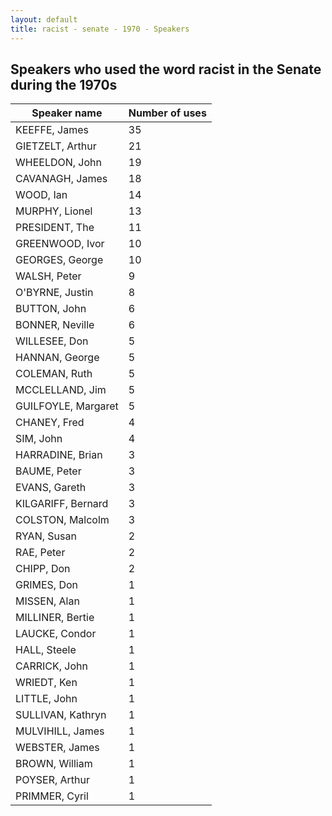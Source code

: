```yaml
---
layout: default
title: racist - senate - 1970 - Speakers
---
```

## Speakers who used the word **racist** in the Senate during the 1970s

| Speaker name | Number of uses |
|--------------|----------------|
|KEEFFE, James|35|
|GIETZELT, Arthur|21|
|WHEELDON, John|19|
|CAVANAGH, James|18|
|WOOD, Ian|14|
|MURPHY, Lionel|13|
|PRESIDENT, The|11|
|GREENWOOD, Ivor|10|
|GEORGES, George|10|
|WALSH, Peter|9|
|O'BYRNE, Justin|8|
|BUTTON, John|6|
|BONNER, Neville|6|
|WILLESEE, Don|5|
|HANNAN, George|5|
|COLEMAN, Ruth|5|
|MCCLELLAND, Jim|5|
|GUILFOYLE, Margaret|5|
|CHANEY, Fred|4|
|SIM, John|4|
|HARRADINE, Brian|3|
|BAUME, Peter|3|
|EVANS, Gareth|3|
|KILGARIFF, Bernard|3|
|COLSTON, Malcolm|3|
|RYAN, Susan|2|
|RAE, Peter|2|
|CHIPP, Don|2|
|GRIMES, Don|1|
|MISSEN, Alan|1|
|MILLINER, Bertie|1|
|LAUCKE, Condor|1|
|HALL, Steele|1|
|CARRICK, John|1|
|WRIEDT, Ken|1|
|LITTLE, John|1|
|SULLIVAN, Kathryn|1|
|MULVIHILL, James|1|
|WEBSTER, James|1|
|BROWN, William|1|
|POYSER, Arthur|1|
|PRIMMER, Cyril|1|
